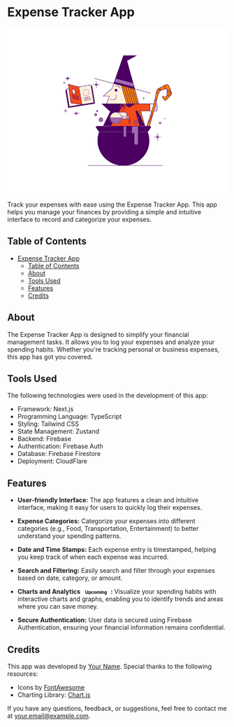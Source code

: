 # Expense Tracker App

![Expense Tracker App](public/images/under_construction.png)

Track your expenses with ease using the Expense Tracker App. This app helps you manage your finances by providing a simple and intuitive interface to record and categorize your expenses.

## Table of Contents

- [Expense Tracker App](#expense-tracker-app)
  - [Table of Contents](#table-of-contents)
  - [About](#about)
  - [Tools Used](#tools-used)
  - [Features](#features)
  - [Credits](#credits)

## About

The Expense Tracker App is designed to simplify your financial management tasks. It allows you to log your expenses and analyze your spending habits. Whether you're tracking personal or business expenses, this app has got you covered.

## Tools Used

The following technologies were used in the development of this app:

- Framework: Next.js
- Programming Language: TypeScript
- Styling: Tailwind CSS
- State Management: Zustand
- Backend: Firebase
- Authentication: Firebase Auth
- Database: Firebase Firestore
- Deployment: CloudFlare

## Features

- **User-friendly Interface:** The app features a clean and intuitive interface, making it easy for users to quickly log their expenses.

- **Expense Categories:** Categorize your expenses into different categories (e.g., Food, Transportation, Entertainment) to better understand your spending patterns.

- **Date and Time Stamps:** Each expense entry is timestamped, helping you keep track of when each expense was incurred.

- **Search and Filtering:** Easily search and filter through your expenses based on date, category, or amount.

- **Charts and Analytics <span style="font-size: 10px; padding: 2px 4px; border-radius: 100px; background-color: white; color: black; margin-left: 4px; margin-right: 4px;">Upcoming</span>:** Visualize your spending habits with interactive charts and graphs, enabling you to identify trends and areas where you can save money.

- **Secure Authentication:** User data is secured using Firebase Authentication, ensuring your financial information remains confidential.

## Credits

This app was developed by [Your Name](https://github.com/yourusername). Special thanks to the following resources:

- Icons by [FontAwesome](https://fontawesome.com/)
- Charting Library: [Chart.js](https://www.chartjs.org/)

If you have any questions, feedback, or suggestions, feel free to contact me at [your.email@example.com](mailto:your.email@example.com).
